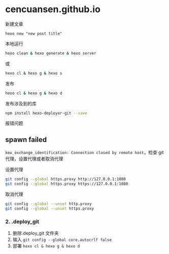 # cencuansen.github.io

新建文章

```
hexo new "new post title"
```

本地运行

```bash
hexo clean & hexo generate & hexo server
```

或

```bash
hexo cl & hexo g & hexo s
```

发布

```bash
hexo cl & hexo g & hexo d
```

发布涉及到的库

```bash
npm install hexo-deployer-git --save
```

报错问题

## spawn failed

`kex_exchange_identification: Connection closed by remote host`，检查 git 代理，设置代理或者取消代理

设置代理

```bash
git config --global https.proxy http://127.0.0.1:1080
git config --global https.proxy https://127.0.0.1:1080
```

取消代理

```bash
git config --global --unset http.proxy
git config --global --unset https.proxy
```

### 2. .deploy_git

1. 删除.deploy_git 文件夹
2. 输入 `git config --global core.autocrlf false`
3. 部署 `hexo cl & hexo g & hexo d`
